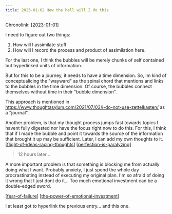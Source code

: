 ```yaml
---
title: 2023-01-02 How the hell will I do this
---
```


Chronolink: [[2023-01-01]]

I need to figure out two things:

1. How will I assimilate stuff
1. How will I record the process and product of assimilation here.

For the last one, I think the bubbles will be merely chunks of self contained but hyperlinked units of information.

But for this to be a journey, it needs to have a time dimension. So, Im kind of conceptualicing the "wayward" as the spinal chord that mentions and links to the bubbles in the time dimension. Of course, the bubbles connect themselves without time in their "bubble dimension".

This approach is mentioned in https://www.thoughtasylum.com/2021/07/03/i-do-not-use-zettelkasten/ as a "journal".

Another problem, is that my thought process jumps fast towards topics I havent fully digested nor have the focus right now to do this. For this, I think that if I made the bubble and point it towards the source of the information that brought it up may be sufficient. Later, I can add my own thoughts to it.
[[flight-of-ideas-racing-thoughts]]
[[perfection-is-paralyzing]]

> 12 hours later...

A more important problem is that something is blocking me from actually doing what I want. Probably anxiety, I just spend the whole day procrastinating instead of executing my original plan. I'm so afraid of doing it wrong that I just dont do it... Too much emotional investment can be a double-edged sword.

[[fear-of-failure]] [[the-power-of-emotional-investment]]

I at least got to hyperlink the previous entry... and this one.



















[//begin]: # "Autogenerated link references for markdown compatibility"
[2023-01-01]: .././wayward/2023-01-01 "2023-01-01"
[flight-of-ideas-racing-thoughts]: .././bubbles/flight-of-ideas-racing-thoughts "flight-of-ideas-racing-thoughts"
[perfection-is-paralyzing]: .././bubbles/perfection-is-paralyzing "perfection-is-paralyzing"
[fear-of-failure]: .././bubbles/fear-of-failure "fear-of-failure"
[the-power-of-emotional-investment]: .././bubbles/the-power-of-emotional-investment "the-power-of-emotional-investment"
[//end]: # "Autogenerated link references"

